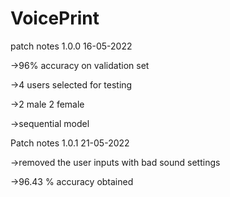 # VoicePrint

patch notes 1.0.0 16-05-2022

->96% accuracy on validation set

->4 users selected for testing

->2 male 2 female

->sequential model 

Patch notes 1.0.1 21-05-2022

->removed the user inputs with bad sound settings

->96.43 % accuracy obtained

